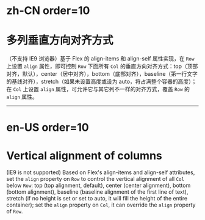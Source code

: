 # zh-CN order=10

# 多列垂直方向对齐方式

（不支持 IE9 浏览器）基于 Flex 的 align-items 和 align-self 属性实现，在 `Row` 上设置 `align` 属性，即可控制 `Row` 下面所有 `Col` 的垂直方向对齐方式：top（顶部对齐，默认），center（居中对齐），bottom（底部对齐），baseline（第一行文字的基线对齐），stretch（如果未设置高度或设为 auto，将占满整个容器的高度）；在 `Col` 上设置 `align` 属性，可允许它与其它列不一样的对齐方式，覆盖 `Row` 的 `align` 属性。

---

# en-US order=10

# Vertical alignment of columns

(IE9 is not supported) Based on Flex's align-items and align-self attributes, set the `align` property on `Row` to control the vertical alignment of all `Col` below `Row`: top (top alignment, default), center (center alignment), bottom (bottom alignment), baseline (baseline alignment of the first line of text), stretch (if no height is set or set to auto, it will fill the height of the entire container); set the `align` property on `Col`, it can override the `align` property of `Row`.

